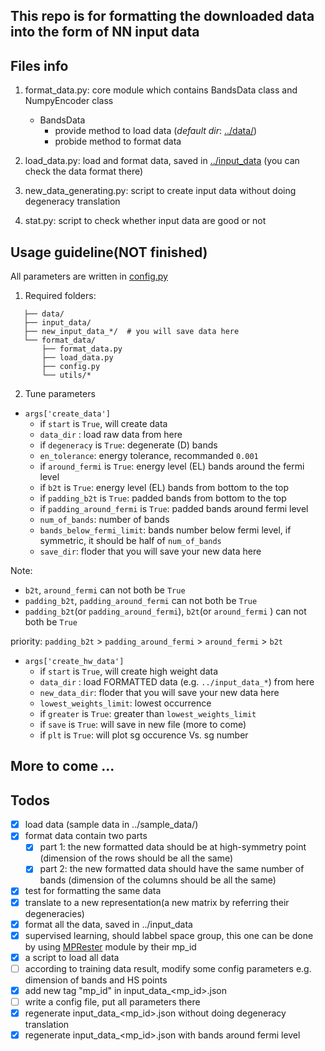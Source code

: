 ## This repo is for formatting the downloaded data into the form of NN input data

## Files info

1. format_data.py: core module which contains BandsData class and NumpyEncoder class
    - BandsData
      - provide method to load data (*default dir*: [../data/](../data/))
      - probide method to format data         

2. load_data.py: load and format data, saved in [../input_data](../input_data) (you can check the data format there)

3. new_data_generating.py: script to create input data without doing degeneracy translation

4. stat.py: script to check whether input data are good or not

## Usage guideline(NOT finished)
  All parameters are written in [config.py](config.py)
 
 1. Required folders:
 ``` 
    ├── data/
    ├── input_data/
    ├── new_input_data_*/  # you will save data here  
    └── format_data/
        ├── format_data.py
        ├── load_data.py
        ├── config.py
        └── utils/*
 ```
 2. Tune parameters
 -  `args['create_data']` 
    - if  `start`  is `True`, will create data
    - `data_dir` : load raw data from here
    - if `degeneracy` is `True`: degenerate (D) bands
    - `en_tolerance`: energy tolerance, recommanded `0.001`
    - if `around_fermi` is `True`: energy level (EL) bands around the fermi level
    - if `b2t` is `True`: energy level (EL) bands from bottom to the top
    - if `padding_b2t` is `True`: padded bands from bottom to the top
    - if `padding_around_fermi` is `True`: padded bands around fermi level
    - `num_of_bands`: number of bands
    - `bands_below_fermi_limit`: bands number below fermi level, if symmetric, it should be half of `num_of_bands`
    - `save_dir`: floder that you will save your new data here
 
 Note:
 - `b2t`, `around_fermi` can not both be `True`
 - `padding_b2t`, `padding_around_fermi` can not both be `True`
 - `padding_b2t`(or `padding_around_fermi`), `b2t`(or `around_fermi` ) can not both be `True`
 
 priority: `padding_b2t` > `padding_around_fermi` > `around_fermi` > `b2t`
 
 -  `args['create_hw_data']`
    - if  `start`  is `True`, will create high weight data
    - `data_dir` : load FORMATTED data (e.g. `../input_data_*`) from here
    - `new_data_dir`: floder that you will save your new data here   
    - `lowest_weights_limit`: lowest occurrence 
    - if `greater` is `True`: greater than `lowest_weights_limit`
    - if `save` is `True`: will save in new file (more to come)
    - if `plt` is `True`: will plot sg occurence Vs. sg number

## More to come ...

## Todos

- [x] load data (sample data in ../sample_data/)
- [x] format data contain two parts
  - [x] part 1: the new formatted data should be at high-symmetry point (dimension of the rows should be all the same)
  - [x] part 2: the new formatted data should have the same number of bands (dimension of the columns should be all the same)
- [x] test for formatting the same data
- [x] translate to a new representation(a new matrix by referring their degeneracies)
- [x] format all the data, saved in ../input_data
- [x] supervised learning, should labbel space group, this one can be done by using [MPRester](https://pymatgen.org/pymatgen.ext.matproj.html) module by their mp_id
- [x] a script to load all data
- [ ] according to training data result, modify some config parameters e.g. dimension of bands and HS points
- [x] add new tag "mp_id" in input_data_<mp_id>.json 
- [ ] write a config file, put all parameters there
- [x] regenerate input_data_<mp_id>.json without doing degeneracy translation 
- [x] regenerate input_data_<mp_id>.json with bands around fermi level
